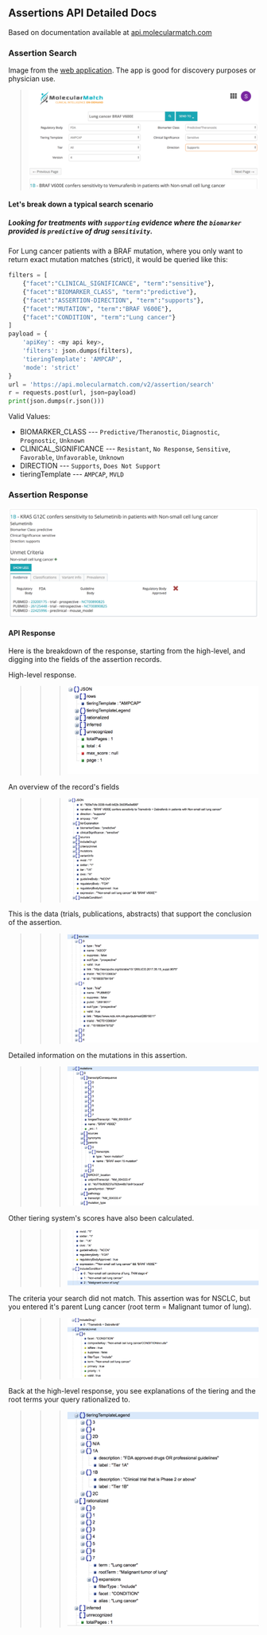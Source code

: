 ## Assertions API Detailed Docs
Based on documentation available at [api.molecularmatch.com](http://api.molecularmatch.com/#assertions)

### Assertion Search

Image from the [web application](http://assertions.molecularmatch.com). The app is good for discovery purposes or physician use.
>![](pics/clinsig2.png)

#### Let's break down a typical search scenario
##### Looking for treatments with `supporting` evidence where the `biomarker` provided is `predictive` of drug `sensitivity`.

For Lung cancer patients with a BRAF mutation, where you only want to return exact mutation matches (strict), it would be queried like this:

```python
filters = [
	{"facet":"CLINICAL_SIGNIFICANCE", "term":"sensitive"},
	{"facet":"BIOMARKER_CLASS", "term":"predictive"},
	{"facet":"ASSERTION-DIRECTION", "term":"supports"},
	{"facet":"MUTATION", "term":"BRAF V600E"},
	{"facet":"CONDITION", "term":"Lung cancer"}
]
payload = {
	'apiKey': <my api key>,
	'filters': json.dumps(filters),
	'tieringTemplate': 'AMPCAP',
	'mode': 'strict'
}
url = 'https://api.molecularmatch.com/v2/assertion/search'
r = requests.post(url, json=payload)
print(json.dumps(r.json()))
```

Valid Values:

- BIOMARKER_CLASS --- `Predictive/Theranostic`, `Diagnostic`, `Prognostic`, `Unknown`
- CLINICAL_SIGNIFICANCE --- `Resistant`, `No Response`, `Sensitive`, `Favorable`, `Unfavorable`, `Unknown`
- DIRECTION --- `Supports`, `Does Not Support`
- tieringTemplate --- `AMPCAP`, `MVLD`

### Assertion Response

![](pics/assertionpic.png)

#### API Response
Here is the breakdown of the response, starting from the high-level, and digging into the fields of the assertion records.

High-level response.
>>> ![](pics/p1.png)

An overview of the record's fields
>>> ![](pics/p2_rec.png)

This is the data (trials, publications, abstracts) that support the conclusion of the assertion.
>>> ![](pics/p3_recsouces.png)

Detailed information on the mutations in this assertion.
>>> ![](pics/p5_mutations.png)

Other tiering system's scores have also been calculated.
>>> ![](pics/p6_tiers.png)

The criteria your search did not match. This assertion was for NSCLC, but you entered it's parent Lung cancer (root term = Malignant tumor of lung).
>>> ![](pics/p4_criteria.png)

Back at the high-level response, you see explanations of the tiering and the root terms your query rationalized to.
>>> ![](pics/p7.png)
